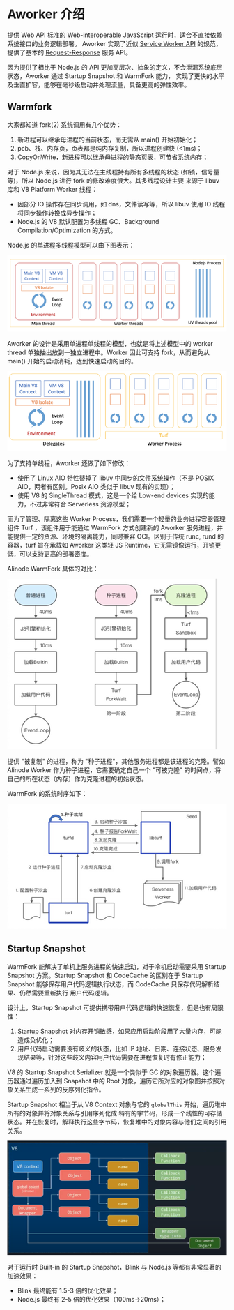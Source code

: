 # Aworker 介绍

提供 Web API 标准的 Web-interoperable JavaScript 运行时，适合不直接依赖系统接口的业务逻辑部署。
Aworker 实现了近似 [Service Worker API][] 的规范，提供了基本的 [Request-Response][] 服务 API。

因为提供了相比于 Node.js 的 API 更加高层次、抽象的定义，不会泄漏系统底层状态，Aworker 通过 Startup Snapshot 和 WarmFork 能力，
实现了更快的水平及垂直扩容，能够在毫秒级启动并处理流量，具备更高的弹性效率。

## Warmfork

大家都知道 fork(2) 系统调用有几个优势：
1. 新进程可以继承母进程的当前状态，而无需从 main() 开始初始化；
2. pcb、栈、内存页，页表都是纯内存复制，所以进程创建快 (<1ms)；
3. CopyOnWrite，新进程可以继承母进程的静态页表，可节省系统内存；

对于 Node.js 来说，因为其无法在主线程持有所有多线程的状态 (如锁，信号量等)，所以 Node.js 进行 fork 的修改难度很大。其多线程设计主要
来源于 libuv 库和 V8 Platform Worker 线程：
- 因部分 IO 操作存在同步调用，如 dns，文件读写等，所以 libuv 使用 IO 线程将同步操作转换成异步操作；
- Node.js 的 V8 默认配置为多线程 GC、Background Compilation/Optimization 的方式。

Node.js 的单进程多线程模型可以由下图表示：

![thread-model-1](/img/noslate/references/thread-model-1.png)

Aworker 的设计是采用单进程单线程的模型，也就是将上述模型中的 worker thread 单独抽出放到一独立进程中。Worker 因此可支持
fork，从而避免从 main() 开始的启动消耗，达到快速启动的目的。

![thread-model-2](/img/noslate/references/thread-model-2.png)

为了支持单线程，Aworker 还做了如下修改：
- 使用了 Linux AIO 特性替掉了 libuv 中同步的文件系统操作（不是 POSIX AIO，两者有区别。Posix AIO 类似于 libuv
  现有的实现）；
- 使用 V8 的 SingleThread 模式，这是一个给 Low-end devices 实现的能力，不过非常符合 Serverless 资源模型；

而为了管理、隔离这些 Worker Process，我们需要一个轻量的业务进程容器管理组件 Turf ，该组件用于能通过 WarmFork 方式创建新的
Aworker 服务进程，并能提供一定的资源、环境的隔离能力，同时兼容 OCI。区别于传统 runc, rund 的容器，turf 旨在承载如 Aworker
这类轻 JS Runtime，它无需镜像运行，开销更低，可以支持更高的部署密度。

Alinode WarmFork 具体的对比：

![turf-warmfork-comparison](/img/noslate/references/turf-warmfork-comparison.png)

提供 "被复制" 的进程，称为 "种子进程"，其他服务进程都是该进程的克隆。譬如 Alinode Worker 作为种子进程，它需要确定自己一个 "可被克隆"
的时间点，将自己的所在状态（内存）作为克隆进程的初始状态。

WarmFork 的系统时序如下：

![turf-warmfork](/img/noslate/references/turf-warmfork.png)

## Startup Snapshot

WarmFork 能解决了单机上服务进程的快速启动，对于冷机启动需要采用 Startup Snapshot 方案。Startup Snapshot 和
CodeCache 的区别在于 Startup Snapshot 能够保存用户代码逻辑执行状态，而 CodeCache 只保存代码解析结果、仍然需要重新执行
用户代码逻辑。

设计上，Startup Snapshot 可提供携带用户代码逻辑的快速恢复，但是也有局限性：
1. Startup Snapshot 对内存开销敏感，如果应用启动阶段用了大量内存，可能造成负优化；
2. 用户代码启动需要没有歧义的状态，比如 IP 地址、日期、连接状态、服务发现结果等，针对这些歧义内容用户代码需要在进程恢复时有修正能力；

V8 的 Startup Snapshot Serializer 就是一个类似于 GC 的对象遍历器。这个遍历器通过遍历加入到 Snapshot 中的
Root 对象，遍历它所对应的对象图并按照对象关系生成一系列的反序列化指令。

Startup Snapshot 相当于从 V8 Context 对象与它的 `globalThis` 开始，遍历堆中所有的对象并将对象关系与引用序列化成
特有的字节码，形成一个线性的可存储状态。并在恢复时，解释执行这些字节码，恢复堆中的对象内容与他们之间的引用关系。

![v8-serializer](/img/noslate/references/v8-serializer.png)

对于运行时 Built-in 的 Startup Snapshot，Blink 与 Node.js 等都有非常显著的加速效果：
- Blink 最终能有 1.5-3 倍的优化效果；
- Node.js 最终有 2-5 倍的优化效果（100ms→20ms）；

[Service Worker API]: https://www.w3.org/TR/service-workers/
[Request-Response]: https://www.w3.org/TR/service-workers/#fetchevent

